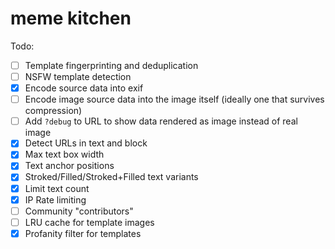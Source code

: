 # meme kitchen

Todo:

* [ ] Template fingerprinting and deduplication
* [ ] NSFW template detection
* [x] Encode source data into exif
* [ ] Encode image source data into the image itself (ideally one that survives compression)
* [ ] Add `?debug` to URL to show data rendered as image instead of real image
* [x] Detect URLs in text and block
* [x] Max text box width
* [x] Text anchor positions
* [x] Stroked/Filled/Stroked+Filled text variants
* [x] Limit text count
* [x] IP Rate limiting
* [ ] Community "contributors"
* [ ] LRU cache for template images
* [x] Profanity filter for templates